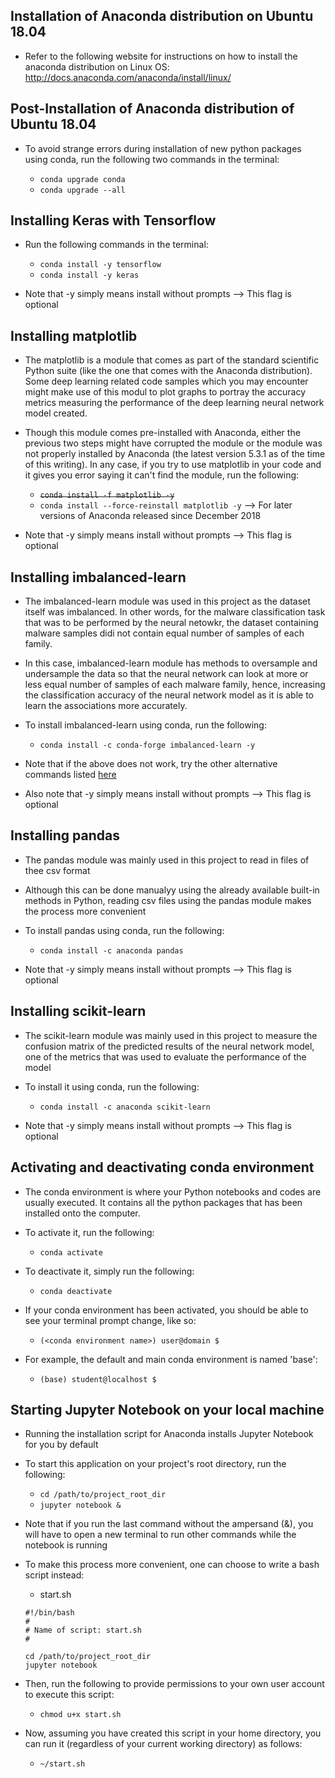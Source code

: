 ## Installation of Anaconda distribution on Ubuntu 18.04

* Refer to the following website for instructions on how to install the anaconda distribution on Linux OS: http://docs.anaconda.com/anaconda/install/linux/

## Post-Installation of Anaconda distribution of Ubuntu 18.04

* To avoid strange errors during installation of new python packages using conda, run the following two commands in the terminal:

	* `conda upgrade conda`
	* `conda upgrade --all`

## Installing Keras with Tensorflow

* Run the following commands in the terminal:

	* `conda install -y tensorflow`
	* `conda install -y keras`

* Note that -y simply means install without prompts --> This flag is optional

## Installing matplotlib

* The matplotlib is a module that comes as part of the standard scientific Python suite (like the one that comes with the Anaconda distribution). Some deep learning related code samples which you may encounter might make use of this modul to plot graphs to portray the accuracy metrics measuring the performance of the deep learning neural network model created.

* Though this module comes pre-installed with Anaconda, either the previous two steps might have corrupted the module or the module was not properly installed by Anaconda (the latest version 5.3.1 as of the time of this writing). In any case, if you try to use matplotlib in your code and it gives you error saying it can't find the module, run the following:

	* ~~`conda install -f matplotlib -y`~~
	* `conda install --force-reinstall matplotlib -y` --> For later versions of Anaconda released since December 2018

* Note that -y simply means install without prompts --> This flag is optional

## Installing imbalanced-learn

* The imbalanced-learn module was used in this project as the dataset itself was imbalanced. In other words, for the malware classification task that was to be performed by the neural netowkr, the dataset containing malware samples didi not contain equal number of samples of each family.

* In this case, imbalanced-learn module has methods to oversample and undersample the data so that the neural network can look at more or less equal number of samples of each malware family, hence, increasing the classification accuracy of the neural network model as it is able to learn the associations more accurately.

* To install imbalanced-learn using conda, run the following:

	* `conda install -c conda-forge imbalanced-learn -y`

* Note that if the above does not work, try the other alternative commands listed [here](https://anaconda.org/conda-forge/imbalanced-learn/)

* Also note that -y simply means install without prompts --> This flag is optional

## Installing pandas

* The pandas module was mainly used in this project to read in files of thee csv format

* Although this can be done manualyy using the already available built-in methods in Python, reading csv files using the pandas module makes the process more convenient

* To install pandas using conda, run the following:

	* `conda install -c anaconda pandas`

* Note that -y simply means install without prompts --> This flag is optional

## Installing scikit-learn

* The scikit-learn module was mainly used in this project to measure the confusion matrix of the predicted results of the neural network model, one of the metrics that was used to evaluate the performance of the model

* To install it using conda, run the following:

	* `conda install -c anaconda scikit-learn`

* Note that -y simply means install without prompts --> This flag is optional

## Activating and deactivating conda environment

* The conda environment is where your Python notebooks and codes are usually executed. It contains all the python packages that has been installed onto the computer.

* To activate it, run the following:

	* `conda activate`

* To deactivate it, simply run the following:
	
	* `conda deactivate`

* If your conda environment has been activated, you should be able to see your terminal prompt change, like so:
	
	* `(<conda environment name>) user@domain $`

* For example, the default and main conda environment is named 'base':
	
	* `(base) student@localhost $`

## Starting Jupyter Notebook on your local machine

* Running the installation script for Anaconda installs Jupyter Notebook for you by default

* To start this application on your project's root directory, run the following:

	* `cd /path/to/project_root_dir`
	* `jupyter notebook &`

* Note that if you run the last command without the ampersand (&), you will have to open a new terminal to run other commands while the notebook is running

* To make this process more convenient, one can choose to write a bash script instead:

	* start.sh
	
	```shell
	#!/bin/bash
	#
	# Name of script: start.sh
	#
	
	cd /path/to/project_root_dir
	jupyter notebook
	```

* Then, run the following to provide permissions to your own user account to execute this script:

	* `chmod u+x start.sh`

* Now, assuming you have created this script in your home directory, you can run it (regardless of your current working directory) as follows:

	* `~/start.sh`
